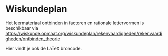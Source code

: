 # Wiskundeplan 

Het leermateriaal ontbinden in factoren en rationale lettervormen is beschikbaar via https://wiskunde.opmaat.org/wiskundeplan/rekenvaardigheden/rekenvaardigheden/ontbinden_theorie

Hier vindt je ook de LaTeX broncode. 


